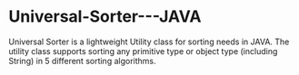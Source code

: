# Universal-Sorter---JAVA
Universal Sorter is a lightweight Utility class for sorting needs in JAVA. The utility class supports sorting any primitive type or object type (including String) in 5 different sorting algorithms. 
